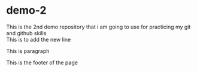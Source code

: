 # demo-2

This is the 2nd demo repository that i am going to use for practicing my git and github skills
<br>
This is to add the new line

<p>This is paragraph </p>

<footer>
<p>This is the footer of the page 
</footer>
